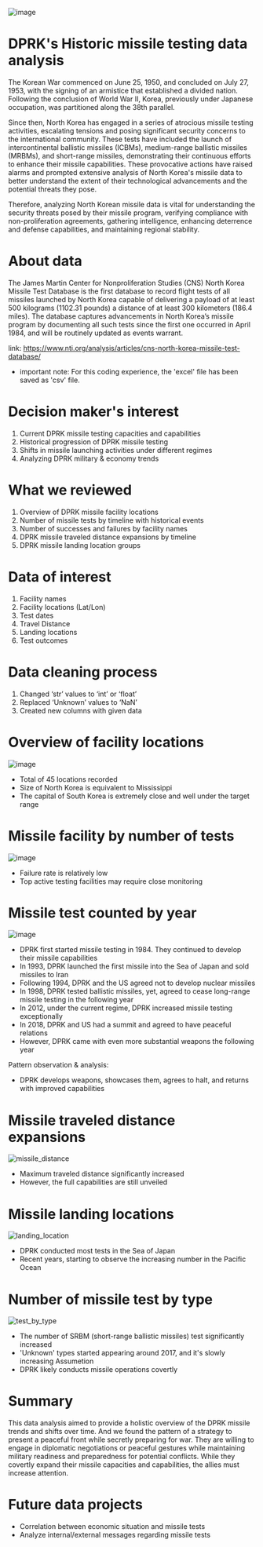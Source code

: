 ![image](https://github.com/mesege1/dprk_missile_stats/assets/135185712/f8a6c5ae-143e-4efc-9e42-b5027af11c95)

# DPRK's Historic missile testing data analysis
The Korean War commenced on June 25, 1950, and concluded on July 27, 1953, with the signing of an armistice that established a divided nation. Following the conclusion of World War II, Korea, previously under Japanese occupation, was partitioned along the 38th parallel. 

Since then, North Korea has engaged in a series of atrocious missile testing activities, escalating tensions and posing significant security concerns to the international community. These tests have included the launch of intercontinental ballistic missiles (ICBMs), medium-range ballistic missiles (MRBMs), and short-range missiles, demonstrating their continuous efforts to enhance their missile capabilities. These provocative actions have raised alarms and prompted extensive analysis of North Korea's missile data to better understand the extent of their technological advancements and the potential threats they pose.

Therefore, analyzing North Korean missile data is vital for understanding the security threats posed by their missile program, verifying compliance with non-proliferation agreements, gathering intelligence, enhancing deterrence and defense capabilities, and maintaining regional stability.

# About data
The James Martin Center for Nonproliferation Studies (CNS) North Korea Missile Test Database is the first database to record flight tests of all missiles launched by North Korea capable of delivering a payload of at least 500 kilograms (1102.31 pounds) a distance of at least 300 kilometers (186.4 miles). The database captures advancements in North Korea’s missile program by documenting all such tests since the first one occurred in April 1984, and will be routinely updated as events warrant.

link: https://www.nti.org/analysis/articles/cns-north-korea-missile-test-database/

* important note: For this coding experience, the 'excel' file has been saved as 'csv' file.

# Decision maker's interest
1. Current DPRK missile testing capacities and capabilities
2. Historical progression of DPRK missile testing
3. Shifts in missile launching activities under different regimes
4. Analyzing DPRK military & economy trends

# What we reviewed
1. Overview of DPRK missile facility locations 
2. Number of missile tests by timeline with historical events
3. Number of successes and failures by facility names
4. DPRK missile traveled distance expansions by timeline
5. DPRK missile landing location groups

# Data of interest
1. Facility names
2. Facility locations (Lat/Lon)
3. Test dates
4. Travel Distance
5. Landing locations
6. Test outcomes

# Data cleaning process
1. Changed ‘str’ values to ‘int’ or ‘float’
2. Replaced ‘Unknown’ values to ‘NaN’
3. Created new columns with given data

# Overview of facility locations
![image](https://github.com/mesege1/dprk_missile_stats/assets/135185712/1efb4a62-aa80-4392-8f86-cdb3340083c8)
* Total of 45 locations recorded
* Size of North Korea is equivalent to Mississippi
* The capital of South Korea is extremely close and well under the target range
  
# Missile facility by number of tests
![image](https://github.com/mesege1/dprk_missile_stats/assets/135185712/0bf8b1b9-de0b-4f84-a98c-2266b8a7c1b8)
* Failure rate is relatively low
* Top active testing facilities may require close monitoring
  
# Missile test counted by year
![image](https://github.com/mesege1/dprk_missile_stats/assets/135185712/379f36fe-971b-462a-bce3-81f934e1139f)
* DPRK first started missile testing in 1984. They continued to develop their missile capabilities
* In 1993, DPRK launched the first missile into the Sea of Japan and sold missiles to Iran
* Following 1994, DPRK and the US agreed not to develop nuclear missiles
* In 1998, DPRK tested ballistic missiles, yet, agreed to cease long-range missile testing in the following year
* In 2012, under the current regime, DPRK increased missile testing exceptionally
* In 2018, DPRK and US had a summit and agreed to have peaceful relations 
* However, DPRK came with even more substantial weapons the following year
  
Pattern observation & analysis:
* DPRK develops weapons, showcases them, agrees to halt, and returns with improved capabilities
  
# Missile traveled distance expansions
![missile_distance](https://github.com/mesege1/dprk_missile_stats/assets/135185712/f4460f17-ae56-4b9d-9a97-20773586d368)
* Maximum traveled distance significantly increased
* However, the full capabilities are still unveiled
  
# Missile landing locations
![landing_location](https://github.com/mesege1/dprk_missile_stats/assets/135185712/5f4ece39-6521-4919-94a2-98b5b2ef95e2)
* DPRK conducted most tests in the Sea of Japan
* Recent years, starting to observe the increasing number in the Pacific Ocean
  
# Number of missile test by type
![test_by_type](https://github.com/mesege1/dprk_missile_stats/assets/135185712/bbc22965-9139-43a8-bf82-6a21de1813f2)
* The number of SRBM (short-range ballistic missiles) test significantly increased
* 'Unknown' types started appearing around 2017, and it's slowly increasing
Assumetion
* DPRK likely conducts missile operations covertly

# Summary
This data analysis aimed to provide a holistic overview of the DPRK missile trends and shifts over time. And we found the pattern of a strategy to present a peaceful front while secretly preparing for war. They are willing to engage in diplomatic negotiations or peaceful gestures while maintaining military readiness and preparedness for potential conflicts. While they covertly expand their missile capacities and capabilities, the allies must increase attention.

# Future data projects
* Correlation between economic situation and missile tests
* Analyze internal/external messages regarding missile tests
